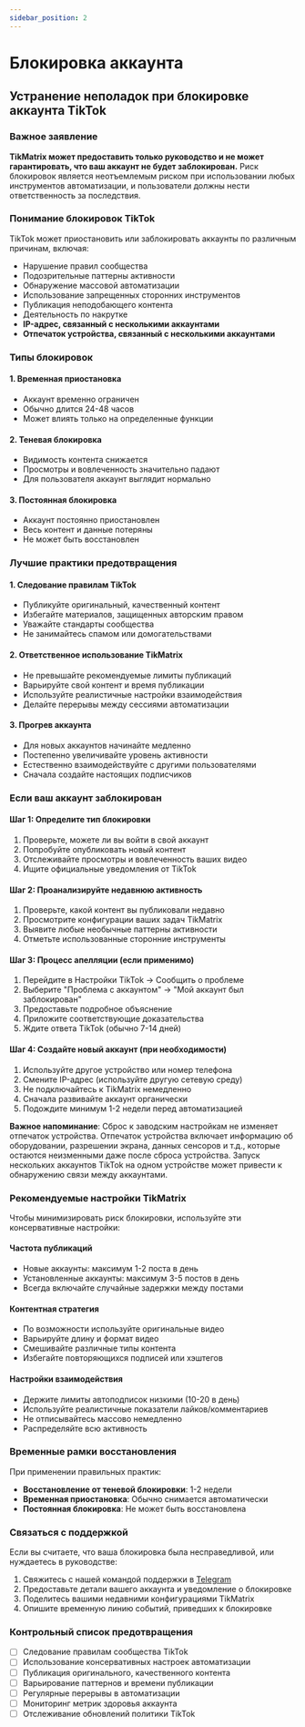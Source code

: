 ```yaml
---
sidebar_position: 2
---
```


# Блокировка аккаунта

## Устранение неполадок при блокировке аккаунта TikTok

### Важное заявление

**TikMatrix может предоставить только руководство и не может гарантировать, что ваш аккаунт не будет заблокирован.** Риск блокировок является неотъемлемым риском при использовании любых инструментов автоматизации, и пользователи должны нести ответственность за последствия.

### Понимание блокировок TikTok

TikTok может приостановить или заблокировать аккаунты по различным причинам, включая:

- Нарушение правил сообщества
- Подозрительные паттерны активности
- Обнаружение массовой автоматизации
- Использование запрещенных сторонних инструментов
- Публикация неподобающего контента
- Деятельность по накрутке
- **IP-адрес, связанный с несколькими аккаунтами**
- **Отпечаток устройства, связанный с несколькими аккаунтами**

### Типы блокировок

#### 1. Временная приостановка

- Аккаунт временно ограничен
- Обычно длится 24-48 часов
- Может влиять только на определенные функции

#### 2. Теневая блокировка

- Видимость контента снижается
- Просмотры и вовлеченность значительно падают
- Для пользователя аккаунт выглядит нормально

#### 3. Постоянная блокировка

- Аккаунт постоянно приостановлен
- Весь контент и данные потеряны
- Не может быть восстановлен

### Лучшие практики предотвращения

#### 1. Следование правилам TikTok

- Публикуйте оригинальный, качественный контент
- Избегайте материалов, защищенных авторским правом
- Уважайте стандарты сообщества
- Не занимайтесь спамом или домогательствами

#### 2. Ответственное использование TikMatrix

- Не превышайте рекомендуемые лимиты публикаций
- Варьируйте свой контент и время публикации
- Используйте реалистичные настройки взаимодействия
- Делайте перерывы между сессиями автоматизации

#### 3. Прогрев аккаунта

- Для новых аккаунтов начинайте медленно
- Постепенно увеличивайте уровень активности
- Естественно взаимодействуйте с другими пользователями
- Сначала создайте настоящих подписчиков

### Если ваш аккаунт заблокирован

#### Шаг 1: Определите тип блокировки

1. Проверьте, можете ли вы войти в свой аккаунт
2. Попробуйте опубликовать новый контент
3. Отслеживайте просмотры и вовлеченность ваших видео
4. Ищите официальные уведомления от TikTok

#### Шаг 2: Проанализируйте недавнюю активность

1. Проверьте, какой контент вы публиковали недавно
2. Просмотрите конфигурации ваших задач TikMatrix
3. Выявите любые необычные паттерны активности
4. Отметьте использованные сторонние инструменты

#### Шаг 3: Процесс апелляции (если применимо)

1. Перейдите в Настройки TikTok → Сообщить о проблеме
2. Выберите "Проблема с аккаунтом" → "Мой аккаунт был заблокирован"
3. Предоставьте подробное объяснение
4. Приложите соответствующие доказательства
5. Ждите ответа TikTok (обычно 7-14 дней)

#### Шаг 4: Создайте новый аккаунт (при необходимости)

1. Используйте другое устройство или номер телефона
2. Смените IP-адрес (используйте другую сетевую среду)
3. Не подключайтесь к TikMatrix немедленно
4. Сначала развивайте аккаунт органически
5. Подождите минимум 1-2 недели перед автоматизацией

**Важное напоминание**: Сброс к заводским настройкам не изменяет отпечаток устройства. Отпечаток устройства включает информацию об оборудовании, разрешении экрана, данных сенсоров и т.д., которые остаются неизменными даже после сброса устройства. Запуск нескольких аккаунтов TikTok на одном устройстве может привести к обнаружению связи между аккаунтами.

### Рекомендуемые настройки TikMatrix

Чтобы минимизировать риск блокировки, используйте эти консервативные настройки:

#### Частота публикаций

- Новые аккаунты: максимум 1-2 поста в день
- Установленные аккаунты: максимум 3-5 постов в день
- Всегда включайте случайные задержки между постами

#### Контентная стратегия

- По возможности используйте оригинальные видео
- Варьируйте длину и формат видео
- Смешивайте различные типы контента
- Избегайте повторяющихся подписей или хэштегов

#### Настройки взаимодействия

- Держите лимиты автоподписок низкими (10-20 в день)
- Используйте реалистичные показатели лайков/комментариев
- Не отписывайтесь массово немедленно
- Распределяйте всю активность

### Временные рамки восстановления

При применении правильных практик:

- **Восстановление от теневой блокировки**: 1-2 недели
- **Временная приостановка**: Обычно снимается автоматически
- **Постоянная блокировка**: Не может быть восстановлена

### Связаться с поддержкой

Если вы считаете, что ваша блокировка была несправедливой, или нуждаетесь в руководстве:

1. Свяжитесь с нашей командой поддержки в [Telegram](https://t.me/tikmatrix_support)
2. Предоставьте детали вашего аккаунта и уведомление о блокировке
3. Поделитесь вашими недавними конфигурациями TikMatrix
4. Опишите временную линию событий, приведших к блокировке

### Контрольный список предотвращения

- [ ] Следование правилам сообщества TikTok
- [ ] Использование консервативных настроек автоматизации
- [ ] Публикация оригинального, качественного контента
- [ ] Варьирование паттернов и времени публикации
- [ ] Регулярные перерывы в автоматизации
- [ ] Мониторинг метрик здоровья аккаунта
- [ ] Отслеживание обновлений политики TikTok

